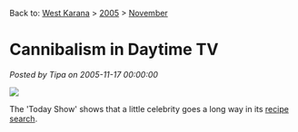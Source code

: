 Back to: [West Karana](/posts/westkarana.md) > [2005](/posts/2005/westkarana.md) > [November](./westkarana.md)
# Cannibalism in Daytime TV

*Posted by Tipa on 2005-11-17 00:00:00*

![](../../../images/recipe.png)

The 'Today Show' shows that a little celebrity goes a long way in its [recipe search](http://msnbc.msn.com/id/4482132/).
